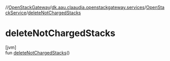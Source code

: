 //[OpenStackGateway](../../../index.md)/[dk.aau.claaudia.openstackgateway.services](../index.md)/[OpenStackService](index.md)/[deleteNotChargedStacks](delete-not-charged-stacks.md)

# deleteNotChargedStacks

[jvm]\
fun [deleteNotChargedStacks](delete-not-charged-stacks.md)()
